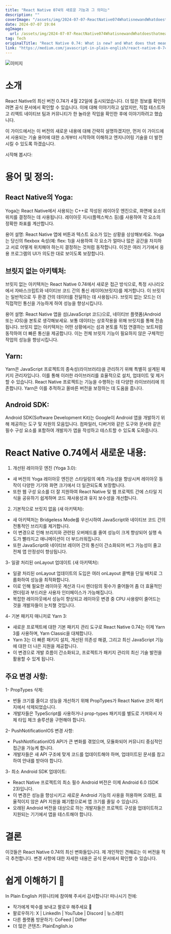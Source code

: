 ```yaml
---
title: "React Native 074의 새로운 기능과 그 의미는"
description: ""
coverImage: "/assets/img/2024-07-07-ReactNative074WhatisnewandWhatdoesthatmean_0.png"
date: 2024-07-07 19:04
ogImage:
  url: /assets/img/2024-07-07-ReactNative074WhatisnewandWhatdoesthatmean_0.png
tag: Tech
originalTitle: "React Native 0.74: What is new? and What does that mean?"
link: "https://medium.com/javascript-in-plain-english/react-native-0-74-what-is-new-and-what-does-that-mean-6705fbba4167"
---
```


![이미지](/assets/img/2024-07-07-ReactNative074WhatisnewandWhatdoesthatmean_0.png)

# 소개

React Native의 최신 버전 0.74가 4월 22일에 출시되었습니다. 더 많은 정보를 확인하려면 공식 문서에서 확인할 수 있습니다. 이에 대해 이야기하고 싶었지만, 직접 테스트하고 리액트 네이티브 팀과 커뮤니티가 한 놀라운 작업을 확인한 후에 이야기하려고 했습니다.

이 가이드에서는 이 버전의 새로운 내용에 대해 간략히 설명하겠지만, 먼저 이 가이드에서 사용되는 기술 용어에 대한 소개부터 시작하여 이해하고 엔지니어링 기술을 더 발전시킬 수 있도록 하겠습니다.

<div class="content-ad"></div>

시작해 봅시다:

# 용어 및 정의:

## React Native의 Yoga:

Yoga는 React Native에서 사용되는 C++로 작성된 레이아웃 엔진으로, 화면에 요소의 위치를 결정하는 데 사용됩니다. 레이아웃 지시(플렉스박스 등)를 사용하여 각 요소의 정확한 좌표를 계산합니다.

<div class="content-ad"></div>

용어 설명: React Native 앱에 버튼과 텍스트 요소가 있는 상황을 상상해보세요. Yoga는 당신의 flexbox 속성(예: flex: 1)을 사용하여 각 요소가 얼마나 많은 공간을 차지하고 서로 어떻게 위치해야 하는지 결정하는 것처럼 동작합니다. 이것은 여러 기기에서 응용 프로그램의 UI가 의도한 대로 보이도록 보장합니다.

## 브릿지 없는 아키텍처:

브릿지 없는 아키텍처는 React Native 0.74에서 새로운 접근 방식으로, 특정 시나리오에서 자바스크립트와 네이티브 코드 간의 통신 레이어(브릿지)를 제거합니다. 이 브릿지는 일반적으로 두 환경 간의 데이터를 전달하는 데 사용됩니다. 브릿지 없는 모드는 더 직접적인 통신을 가능하게 하여 성능을 향상시킵니다.

용어 설명: React Native 앱을 섬(JavaScript 코드)으로, 네이티브 플랫폼(Android 또는 iOS)을 본토로 생각해보세요. 보통 데이터는 상호작용을 위해 브릿지를 통해 전송됩니다. 브릿지 없는 아키텍처는 어떤 상황에서는 섬과 본토를 직접 연결하는 보트처럼 동작하여 더 빠른 통신을 제공합니다. 이는 전체 브릿지 기능이 필요하지 않은 구체적인 작업의 성능을 향상시킵니다.

<div class="content-ad"></div>

## Yarn:

Yarn은 JavaScript 프로젝트의 종속성(라이브러리)을 관리하기 위해 특별히 설계된 패키지 관리자입니다. 이를 통해 이러한 라이브러리를 효율적으로 설치, 업데이트 및 제거할 수 있습니다. React Native 프로젝트는 기능을 수행하는 데 다양한 라이브러리에 의존합니다. Yarn은 이를 추적하고 올바른 버전을 보장하는 데 도움을 줍니다.

## Android SDK:

Android SDK(Software Development Kit)는 Google이 Android 앱을 개발하기 위해 제공하는 도구 및 자원의 모음입니다. 컴파일러, 디버거와 같은 도구와 문서와 같은 필수 구성 요소를 포함하여 개발자가 앱을 작성하고 테스트할 수 있도록 도와줍니다.

<div class="content-ad"></div>

# React Native 0.74에서 새로운 내용:

1. 개선된 레이아웃 엔진 (Yoga 3.0):

- 새 버전의 Yoga 레이아웃 엔진은 스타일링의 예측 가능성을 향상시켜 레이아웃 동작이 다양한 기기와 화면 크기에서 더 일관되도록 보장합니다.
- 또한 웹 구성 요소를 더 잘 지원하여 React Native 및 웹 프로젝트 간에 스타일 지식을 공유하기 쉽게하며 코드 재사용성과 유지 보수성을 개선합니다.

2. 기본적으로 브릿지 없음 (새 아키텍처):

<div class="content-ad"></div>

- 새 아키텍처는 Bridgeless Mode를 우선시하여 JavaScript와 네이티브 코드 간의 전통적인 브리지를 제거합니다.
- 이 변경으로 인해 브리지와 관련된 오버헤드를 줄여 성능이 크게 향상되어 실행 속도가 빨라지고 애니메이션이 더 부드러워집니다.
- 또한 JavaScript와 네이티브 레이어 간의 통신이 간소화되어 버그 가능성이 줄고 전체 앱 안정성이 향상됩니다.

3- 일괄 처리된 onLayout 업데이트 (새 아키텍처):

- 일괄 처리된 onLayout 업데이트의 도입은 여러 onLayout 콜백을 단일 배치로 그룹화하여 성능을 최적화합니다.
- 이로 인해 필요한 레이아웃 계산과 다시 렌더링의 횟수가 줄어들어 좀 더 효율적인 렌더링과 부드러운 사용자 인터페이스가 가능해집니다.
- 복잡한 레이아웃에서 성능이 향상되고 레이아웃 변경 중 CPU 사용량이 줄어드는 것을 개발자들이 눈치챌 것입니다.

4- 기본 패키지 매니저로 Yarn 3:

<div class="content-ad"></div>

- 새로운 프로젝트에 대한 기본 패키지 관리 도구로 React Native 0.74는 이제 Yarn 3를 사용하며, Yarn Classic을 대체합니다.
- Yarn 3는 더 빠른 패키지 설치, 개선된 의존성 해결, 그리고 최신 JavaScript 기능에 대한 더 나은 지원을 제공합니다.
- 이 변경으로 개발 흐름이 간소화되고, 프로젝트가 패키지 관리의 최신 기술 발전을 활용할 수 있게 됩니다.

## 주요 변경 사항:

1- PropTypes 삭제:

- 번들 크기를 줄이고 성능을 개선하기 위해 PropTypes가 React Native 코어 패키지에서 삭제되었습니다.
- 개발자들은 TypeScript를 사용하거나 prop-types 패키지를 별도로 가져와서 자체 타입 체크 솔루션을 구현해야 합니다.

<div class="content-ad"></div>

2- PushNotificationIOS 변경 사항:

- PushNotificationIOS API가 큰 변화를 겪었으며, 모듈화되어 커뮤니티 중심적인 접근을 가능케 합니다.
- 개발자들은 새 API 구조에 맞게 코드를 업데이트해야 하며, 업데이트된 문서를 참고하여 안내를 받아야 합니다.

3- 최소 Android SDK 업데이트:

- React Native 프로젝트의 최소 필수 Android 버전은 이제 Android 6.0 (SDK 23)입니다.
- 이 변경은 성능을 향상시키고 새로운 Android 기능의 사용을 허용하며 오래된, 효율적이지 않은 API 지원을 폐기함으로써 앱 크기를 줄일 수 있습니다.
- 오래된 Android 버전을 대상으로 하는 개발자들은 프로젝트 구성을 업데이트하고 지원되는 기기에서 앱을 테스트해야 합니다.

<div class="content-ad"></div>

# 결론

이것들은 React Native 0.74의 최신 변화들입니다. 제 개인적인 견해로는 이 버전을 적극 추천합니다. 변경 사항에 대한 자세한 내용은 공식 문서에서 확인할 수 있습니다.

# 쉽게 이해하기 🚀

In Plain English 커뮤니티에 참여해 주셔서 감사합니다! 떠나시기 전에:

<div class="content-ad"></div>

- 작가에게 박수를 보내고 팔로우 해주세요 ️👏️️
- 팔로우하기: X | LinkedIn | YouTube | Discord | 뉴스레터
- 다른 플랫폼 방문하기: CoFeed | Differ
- 더 많은 콘텐츠: PlainEnglish.io

